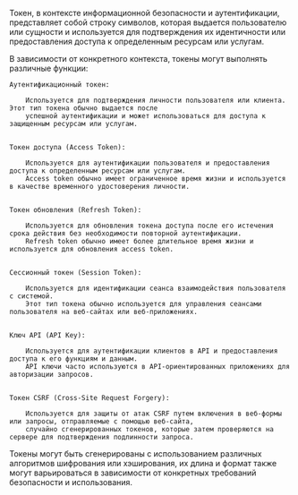 

Токен, в контексте информационной безопасности и аутентификации, представляет собой строку символов, 
которая выдается пользователю или сущности и используется для подтверждения их идентичности 
или предоставления доступа к определенным ресурсам или услугам.


В зависимости от конкретного контекста, токены могут выполнять различные функции:

    Аутентификационный токен: 
    
        Используется для подтверждения личности пользователя или клиента. Этот тип токена обычно выдается после 
        успешной аутентификации и может использоваться для доступа к защищенным ресурсам или услугам.


    Токен доступа (Access Token): 
    
        Используется для аутентификации пользователя и предоставления доступа к определенным ресурсам или услугам. 
        Access token обычно имеет ограниченное время жизни и используется в качестве временного удостоверения личности.


    Токен обновления (Refresh Token): 
    
        Используется для обновления токена доступа после его истечения срока действия без необходимости повторной аутентификации. 
        Refresh token обычно имеет более длительное время жизни и используется для обновления access token.


    Сессионный токен (Session Token): 
    
        Используется для идентификации сеанса взаимодействия пользователя с системой. 
        Этот тип токена обычно используется для управления сеансами пользователя на веб-сайтах или веб-приложениях.


    Ключ API (API Key): 
        
        Используется для аутентификации клиентов в API и предоставления доступа к его функциям и данным. 
        API ключи часто используются в API-ориентированных приложениях для авторизации запросов.


    Токен CSRF (Cross-Site Request Forgery): 
        
        Используется для защиты от атак CSRF путем включения в веб-формы или запросы, отправляемые с помощью веб-сайта, 
        случайно сгенерированных токенов, которые затем проверяются на сервере для подтверждения подлинности запроса.



Токены могут быть сгенерированы с использованием различных алгоритмов шифрования или хэширования, 
их длина и формат также могут варьироваться в зависимости от конкретных требований безопасности и использования.
